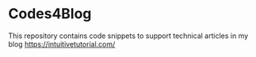 # Codes4Blog
This repository contains code snippets to support technical articles in my blog https://intuitivetutorial.com/
